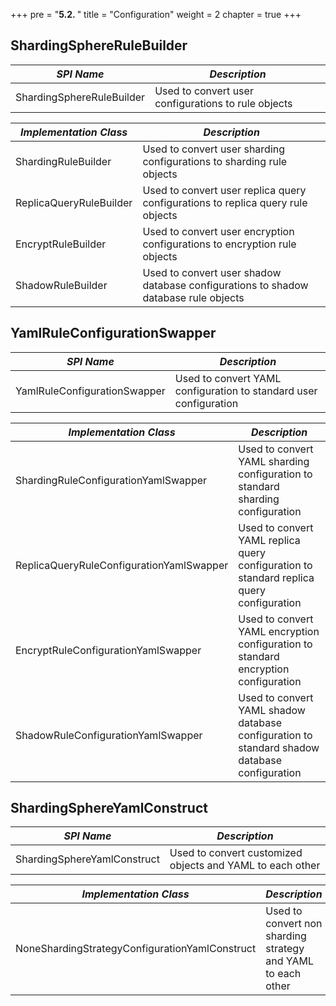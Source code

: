 +++
pre = "<b>5.2. </b>"
title = "Configuration"
weight = 2
chapter = true
+++

## ShardingSphereRuleBuilder

| *SPI Name*                      | *Description*                                                                                               |
| ------------------------------- | ----------------------------------------------------------------------------------------------------------- |
| ShardingSphereRuleBuilder       | Used to convert user configurations to rule objects                                                         |

| *Implementation Class*          | *Description*                                                                                               |
| ------------------------------- | ----------------------------------------------------------------------------------------------------------- |
| ShardingRuleBuilder             | Used to convert user sharding configurations to sharding rule objects                                       |
| ReplicaQueryRuleBuilder         | Used to convert user replica query configurations to replica query rule objects |
| EncryptRuleBuilder              | Used to convert user encryption configurations to encryption rule objects                                   |
| ShadowRuleBuilder               | Used to convert user shadow database configurations to shadow database rule objects                         |

## YamlRuleConfigurationSwapper

| *SPI Name*                                       | *Description*                                                                                            |
| ------------------------------------------------ | -------------------------------------------------------------------------------------------------------- |
| YamlRuleConfigurationSwapper                     | Used to convert YAML configuration to standard user configuration                                        |

| *Implementation Class*                           | *Description*                                                                                            |
| ------------------------------------------------ | -------------------------------------------------------------------------------------------------------- |
| ShardingRuleConfigurationYamlSwapper             | Used to convert YAML sharding configuration to standard sharding configuration                           |
| ReplicaQueryRuleConfigurationYamlSwapper         | Used to convert YAML replica query configuration to standard replica query configuration                 |
| EncryptRuleConfigurationYamlSwapper              | Used to convert YAML encryption configuration to standard encryption configuration                       |
| ShadowRuleConfigurationYamlSwapper               | Used to convert YAML shadow database configuration to standard shadow database configuration             |

## ShardingSphereYamlConstruct

| *SPI Name*                                     | *Description*                                                |
| ---------------------------------------------- | ------------------------------------------------------------ |
| ShardingSphereYamlConstruct                    | Used to convert customized objects and YAML to each other    |

| *Implementation Class*                         | *Description*                                                |
| ---------------------------------------------- | ------------------------------------------------------------ |
| NoneShardingStrategyConfigurationYamlConstruct | Used to convert non sharding strategy and YAML to each other |
